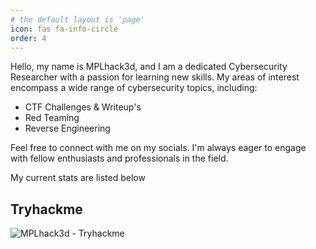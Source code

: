```yaml
---
# the default layout is 'page'
icon: fas fa-info-circle
order: 4
---
```


Hello, my name is MPLhack3d, and I am a dedicated Cybersecurity Researcher with a passion for learning new skills. My areas of interest encompass a wide range of cybersecurity topics, including:

- CTF Challenges & Writeup's
- Red Teaming
- Reverse Engineering
 
Feel free to connect with me on my socials. I'm always eager to engage with fellow enthusiasts and professionals in the field.

My current stats are listed below

## Tryhackme
<img src="https://tryhackme-badges.s3.amazonaws.com/MPLhack3d.png" alt="MPLhack3d - Tryhackme" />

